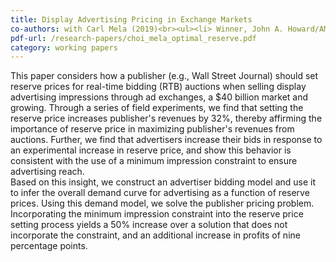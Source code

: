 ```yaml
---
title: Display Advertising Pricing in Exchange Markets
co-authors: with Carl Mela (2019)<br><ul><li> Winner, John A. Howard/AMA Dissertation Award 2019<\li><li> Winner, ISMS Doctoral Dissertation Proposal Competition 2018<\li><li> Honorable Mention, Shankar-Spiegel Dissertation Proposal Award 2018<\li><li> MSI Research Grant 2016<\li><\ul>
pdf-url: /research-papers/choi_mela_optimal_reserve.pdf
category: working papers
---
```


This paper considers how a publisher (e.g., Wall Street Journal) should set reserve prices for real-time bidding (RTB) auctions when selling display advertising impressions through ad exchanges, a $40 billion market and growing. Through a series of field experiments, we find that setting the reserve price increases publisher's revenues by 32%, thereby affirming the importance of reserve price in maximizing publisher's revenues from auctions. Further, we find that advertisers increase their bids in response to an experimental increase in reserve price, and show this behavior is consistent with the use of a minimum impression constraint to ensure advertising reach.<br>
Based on this insight, we construct an advertiser bidding model and use it to infer the overall demand curve for advertising as a function of reserve prices. Using this demand model, we solve the publisher pricing problem. Incorporating the minimum impression constraint into the reserve price setting process yields a 50% increase over a solution that does not incorporate the constraint, and an additional increase in profits of nine percentage points.
